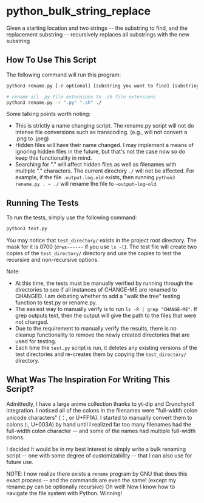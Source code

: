 # python_bulk_string_replace
Given a starting location and two strings -- the substring to find, and the replacement substring -- recursively replaces all substrings with the new substring

## How To Use This Script

The following command will run this program:

```bash
python3 rename.py [-r optional] [substring you want to find] [substring you want to replace it with] [starting location]

# rename all .py file extensions to .sh file extensions
python3 rename.py -r ".py" ".sh" ./
```

Some talking points worth noting:
* This is strictly a name changing script. The rename.py script will not do intense file conversions such as transcoding. (e.g., will not convert a .png to .jpeg)
* Hidden files will have their name changed. I may implement a means of ignoring hidden files in the future, but that's not the case now so do keep this functionality in mind.
* Searching for "." will affect hidden files as well as filenames with multiple "." characters. The current directory `./` will not be affected. 
  For example, if the file `.output.log.old` exists, then running `python3 rename.py . ~ ./` will rename the file to `~output~log~old`.

## Running The Tests

To run the tests, simply use the following command:
```bash
python3 test.py
```

You may notice that `test_directory/` exists in the project root directory. The mask for it is 0700 (`drwx------` if you use `ls -l`). The test file will create two copies of the `test_directory/` directory and use the copies
to test the recursive and non-recursive options.

Note:
* At this time, the tests must be manually verified by running through the directories to see if all instances of CHANGE-ME are renamed to CHANGED. I am debating whether to add a "walk the tree" testing function to test.py or rename.py.
* The easiest way to manually verify is to run `ls -R | grep "CHANGE-ME"`. If grep outputs text, then the output will give the path to the files that were not changed. 
* Due to the requirement to manually verify the results, there is no cleanup functionality to remove the newly created directories that are used for testing.
* Each time the `test.py` script is run, it deletes any existing versions of the test directories and re-creates them by copying the `test_directory/` directory.

## What Was The Inspiration For Writing This Script?

Admittedly, I have a large anime collection thanks to yt-dlp and Crunchyroll integration. I noticed all of the colons in the filenames were "full-width colon unicode characters" (：, or U+FF1A). 
I started to manually convert them to colons (:, U+003A) by hand until I realized far too many filenames had the full-width colon character -- and some of the names had multiple full-width colons.

I decided it would be in my best interest to simply write a bulk renaming script -- one with some degree of customizability -- that I can also use for future use.

NOTE: I now realize there exists a `rename` program by GNU that does this exact process -- and the commands are even the same! (except my rename.py can be optionally recursive) Oh well! Now I know how to navigate the file system with Python. Winning!